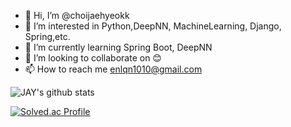 - 👋 Hi, I’m @choijaehyeokk
- 👀 I’m interested in Python,DeepNN, MachineLearning, Django, Spring,etc.
- 🌱 I’m currently learning Spring Boot, DeepNN
- 💞️ I’m looking to collaborate on 😊
- 📫 How to reach me enlqn1010@gmail.com

<!---
choijaehyeokk/choijaehyeokk is a ✨ special ✨ repository because its `README.md` (this file) appears on your GitHub profile.
You can click the Preview link to take a look at your changes.
--->

![JAY's github stats](https://github-readme-stats.vercel.app/api?username=choijaehyeokk&show_icons=true)

[![Solved.ac Profile](http://mazassumnida.wtf/api/v2/generate_badge?boj=enlqn1010)](https://solved.ac//)
